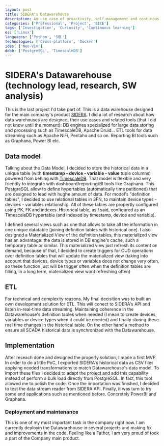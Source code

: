 ```yaml
---
layout: post
title: SIDERA's Datawarehouse
description: An use case of proactivity, self-management and continous learning
categories: ['Professional', 'Project', 'SICE']
tags: ['Investigation', 'Curiosity', 'Continuous learning']
os: ['Linux']
languages: ['Python', 'SQL']
technologies: ['Cross-platform', 'Docker']
ides: ['Neo-Vim']
ddbb: ['PostgreSQL', 'TimescaleDB']
---
```


# SIDERA's Datawarehouse (technology lead, research, SW analysis)
This is the last project I'd take part of. This is a data warehouse designed for the main company's product [SIDERA](./sidera). I did a lot of research about how data warehouses are designed, their use cases and related tools (that I did not know until the moment): DB engines specialized for large data storing and processing such as TimescaleDB, Apache Druid... ETL tools for data streaming such as Apache NiFi, Pentaho and so on. Reporting BI tools such as Graphana, Power BI etc.

## Data model
Talking about the Data Model, I decided to store the historical data in a unique table (with **timestamp - device - variable - value** tuple columns) powered from behing with [TimescaleDB](https://www.timescale.com/). That model is flexible and very friendly to integrate with dashboard/reporting/BI tools like Graphana. This PostgreSQL allow to define hypertables (automatically time patitioned) that are designed to lead with hughe amount of data. For model's "definition tables", I decided to use relational tables in 3FN, to maintain device types - devices - variables relationship. All of these tables are propertly configured using PK, FK and indexes. Historical table, as I said, configured as an TimescaleDB hypertable (and indexed by timestamp, device and variable).

I defined several views such as one that allows to take all the information in one unique datatable (joining definition tables with historical one). I also designed a Materialized View of the definition tables, this materialized view has an advantage: the data is stored in DB engine's cache, such a temporary table or similar. This materialized view just refresh its content on demand, because of that, I decided to create triggers for CUD operations over definition tables that will update the materialized view (taking into account that devices, device types or variables does not change very often, so these function just will be trigger often when the definition tables are filling, in a long term, materialized view wont refreshing often)

## ETL
For technical and complexity reasons. My final decisition was to built an own development solution for ETL. This will conect to SIDERA's API and listen in-real-time data streaming. Maintaining coherence in the Datawarehouse's definition tables when needed (I mean to create devices, variables or device types when it could be needed) and finally storing these real time changes in the historical table. On the other hand a method to ensure all SCADA historical data is synchronized with the Datawarehouse.

## Implementation
After reseach done and designed the properly solution, I made a first MVP. In order to do a little PoC, I exported SIDERA's historical data as CSV files applying needed transformations to match Datawarehouse's data model. To import these files I decided to adapt the project and add this capability instead of perform a bulk load directly from PostgreSQL. In fact, this tool allowed me to polish the code. Once the importation was finished, I decided to test the data stream reader from SIDERA API. Finally, it was turn to try some end applications such as mentioned before. Concretely PowerBI and Graphana.

### Deployment and maintenance
This is one of my most important task in the company right now. I am currently deployin the Datawarehouse in several projects and making fix and improvements in the code. Feeling like a Father, I am very proud of took a part of the Company main product.
